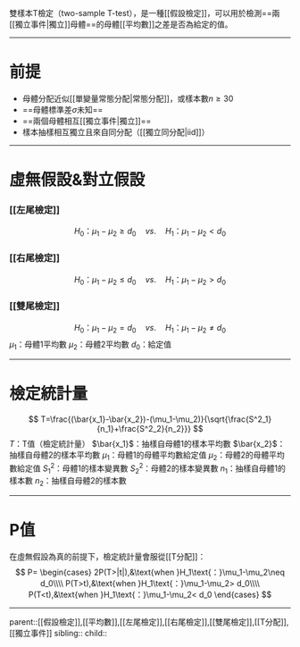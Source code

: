 雙樣本T檢定（two-sample T-test），是一種[[假設檢定]]，可以用於檢測==兩[[獨立事件|獨立]]母體==的母體[[平均數]]之差是否為給定的值。
- - -
# 前提
- 母體分配近似[[單變量常態分配|常態分配]]，或樣本數$n\geq 30$
- ==母體標準差$\sigma$未知==
- ==兩個母體相互[[獨立事件|獨立]]==
- 樣本抽樣相互獨立且來自同分配（[[獨立同分配|iid]]）
- - -
# 虛無假設&對立假設
### [[左尾檢定]]
$$
H_0\text{：}\mu_1-\mu_2\geq d_0\quad vs.\quad H_1\text{：}\mu_1-\mu_2<d_0
$$
### [[右尾檢定]]
$$
H_0\text{：}\mu_1-\mu_2\leq d_0\quad vs.\quad H_1\text{：}\mu_1-\mu_2>d_0
$$
### [[雙尾檢定]]
$$
H_0\text{：}\mu_1-\mu_2= d_0\quad vs.\quad H_1\text{：}\mu_1-\mu_2\neq d_0
$$
$\mu_1$：母體1平均數
$\mu_2$：母體2平均數
$d_0$：給定值
- - -
# 檢定統計量
$$
T=\frac{(\bar{x_1}-\bar{x_2})-(\mu_1-\mu_2)}{\sqrt{\frac{S^2_1}{n_1}+\frac{S^2_2}{n_2}}}
$$
$T$：T值（檢定統計量）
$\bar{x_1}$：抽樣自母體1的樣本平均數
$\bar{x_2}$：抽樣自母體2的樣本平均數
$\mu_1$：母體1的母體平均數給定值
$\mu_2$：母體2的母體平均數給定值
$S_1^2$：母體1的樣本變異數
$S_2^2$：母體2的樣本變異數
$n_1$：抽樣自母體1的樣本數
$n_2$：抽樣自母體2的樣本數
- - -
# P值
在虛無假設為真的前提下，檢定統計量會服從[[T分配]]：
$$
P=
\begin{cases}
2P(T>|t|),&\text{when }H_1\text{：}\mu_1-\mu_2\neq d_0\\\\
P(T>t),&\text{when }H_1\text{：}\mu_1-\mu_2> d_0\\\\
P(T<t),&\text{when }H_1\text{：}\mu_1-\mu_2< d_0
\end{cases}
$$
- - -
parent::[[假設檢定]],[[平均數]],[[左尾檢定]],[[右尾檢定]],[[雙尾檢定]],[[T分配]],[[獨立事件]]
sibling::
child::